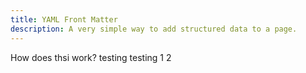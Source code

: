 ```yaml
---
title: YAML Front Matter
description: A very simple way to add structured data to a page.
---
```


How does thsi work? testing testing 1 2
